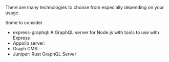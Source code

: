 There are many technologies to choose from especially depending on your usage.

Some to consider

- express-graphql: A GraphQL server for Node.js with tools to use with Express
- Appollo server:
- Graph CMS:
- Juniper: Rust GraphQL Server
